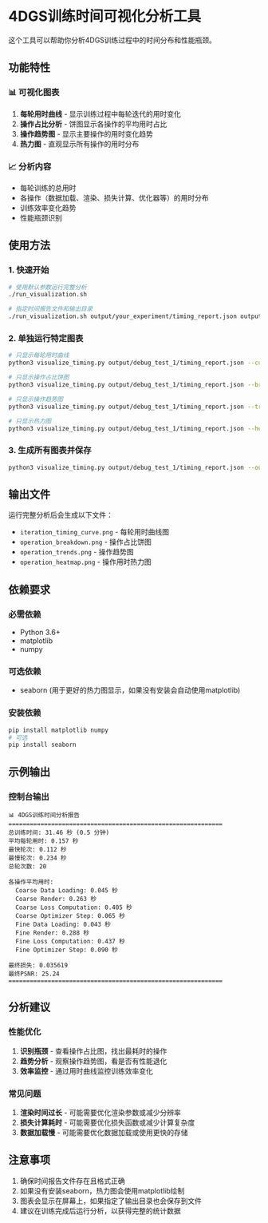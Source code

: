 # 4DGS训练时间可视化分析工具

这个工具可以帮助你分析4DGS训练过程中的时间分布和性能瓶颈。

## 功能特性

### 📊 可视化图表
1. **每轮用时曲线** - 显示训练过程中每轮迭代的用时变化
2. **操作占比分析** - 饼图显示各操作的平均用时占比
3. **操作趋势图** - 显示主要操作的用时变化趋势
4. **热力图** - 直观显示所有操作的用时分布

### 📈 分析内容
- 每轮训练的总用时
- 各操作（数据加载、渲染、损失计算、优化器等）的用时分布
- 训练效率变化趋势
- 性能瓶颈识别

## 使用方法

### 1. 快速开始
```bash
# 使用默认参数运行完整分析
./run_visualization.sh

# 指定时间报告文件和输出目录
./run_visualization.sh output/your_experiment/timing_report.json output/your_experiment/visualization
```

### 2. 单独运行特定图表
```bash
# 只显示每轮用时曲线
python3 visualize_timing.py output/debug_test_1/timing_report.json --curve

# 只显示操作占比饼图
python3 visualize_timing.py output/debug_test_1/timing_report.json --breakdown

# 只显示操作趋势图
python3 visualize_timing.py output/debug_test_1/timing_report.json --trends

# 只显示热力图
python3 visualize_timing.py output/debug_test_1/timing_report.json --heatmap
```

### 3. 生成所有图表并保存
```bash
python3 visualize_timing.py output/debug_test_1/timing_report.json --output output/debug_test_1/visualization
```

## 输出文件

运行完整分析后会生成以下文件：
- `iteration_timing_curve.png` - 每轮用时曲线图
- `operation_breakdown.png` - 操作占比饼图
- `operation_trends.png` - 操作趋势图
- `operation_heatmap.png` - 操作用时热力图

## 依赖要求

### 必需依赖
- Python 3.6+
- matplotlib
- numpy

### 可选依赖
- seaborn (用于更好的热力图显示，如果没有安装会自动使用matplotlib)

### 安装依赖
```bash
pip install matplotlib numpy
# 可选
pip install seaborn
```

## 示例输出

### 控制台输出
```
📊 4DGS训练时间分析报告
============================================================
总训练时间: 31.46 秒 (0.5 分钟)
平均每轮用时: 0.157 秒
最快轮次: 0.112 秒
最慢轮次: 0.234 秒
总轮次数: 20

各操作平均用时:
  Coarse Data Loading: 0.045 秒
  Coarse Render: 0.263 秒
  Coarse Loss Computation: 0.405 秒
  Coarse Optimizer Step: 0.065 秒
  Fine Data Loading: 0.043 秒
  Fine Render: 0.288 秒
  Fine Loss Computation: 0.437 秒
  Fine Optimizer Step: 0.090 秒

最终损失: 0.035619
最终PSNR: 25.24
============================================================
```

## 分析建议

### 性能优化
1. **识别瓶颈** - 查看操作占比图，找出最耗时的操作
2. **趋势分析** - 观察操作趋势图，看是否有性能退化
3. **效率监控** - 通过用时曲线监控训练效率变化

### 常见问题
1. **渲染时间过长** - 可能需要优化渲染参数或减少分辨率
2. **损失计算耗时** - 可能需要优化损失函数或减少计算复杂度
3. **数据加载慢** - 可能需要优化数据加载或使用更快的存储

## 注意事项

1. 确保时间报告文件存在且格式正确
2. 如果没有安装seaborn，热力图会使用matplotlib绘制
3. 图表会显示在屏幕上，如果指定了输出目录也会保存到文件
4. 建议在训练完成后运行分析，以获得完整的统计数据

